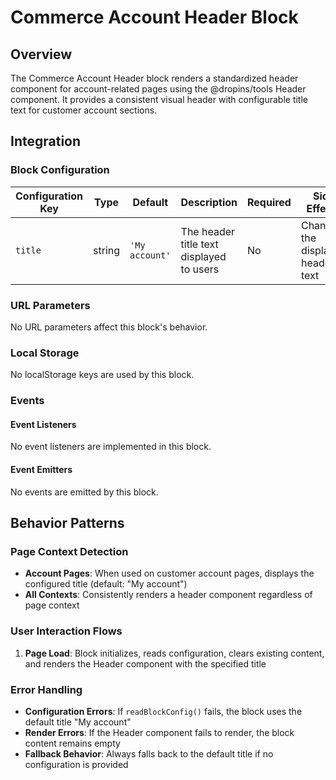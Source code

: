 # Commerce Account Header Block

## Overview

The Commerce Account Header block renders a standardized header component for account-related pages using the @dropins/tools Header component. It provides a consistent visual header with configurable title text for customer account sections.

## Integration

### Block Configuration

| Configuration Key | Type | Default | Description | Required | Side Effects |
|-------------------|------|---------|-------------|----------|--------------|
| `title` | string | `'My account'` | The header title text displayed to users | No | Changes the displayed header text |

### URL Parameters

No URL parameters affect this block's behavior.

### Local Storage

No localStorage keys are used by this block.

### Events

#### Event Listeners

No event listeners are implemented in this block.

#### Event Emitters

No events are emitted by this block.

## Behavior Patterns

### Page Context Detection

- **Account Pages**: When used on customer account pages, displays the configured title (default: "My account")
- **All Contexts**: Consistently renders a header component regardless of page context

### User Interaction Flows

1. **Page Load**: Block initializes, reads configuration, clears existing content, and renders the Header component with the specified title

### Error Handling

- **Configuration Errors**: If `readBlockConfig()` fails, the block uses the default title "My account"
- **Render Errors**: If the Header component fails to render, the block content remains empty
- **Fallback Behavior**: Always falls back to the default title if no configuration is provided
